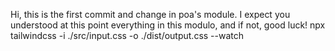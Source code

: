 Hi, this is the first commit and change in poa's module. I expect you understood at this point everything in this modulo, and if not, good luck!
npx tailwindcss -i ./src/input.css -o ./dist/output.css --watch